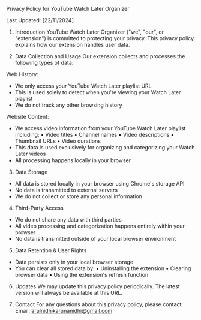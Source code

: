 Privacy Policy for YouTube Watch Later Organizer

Last Updated: [22/11/2024]

1. Introduction
YouTube Watch Later Organizer ("we", "our", or "extension") is committed to protecting your privacy. This privacy policy explains how our extension handles user data.

2. Data Collection and Usage
Our extension collects and processes the following types of data:

Web History:
- We only access your YouTube Watch Later playlist URL
- This is used solely to detect when you're viewing your Watch Later playlist
- We do not track any other browsing history

Website Content:
- We access video information from your YouTube Watch Later playlist including:
  • Video titles
  • Channel names
  • Video descriptions
  • Thumbnail URLs
  • Video durations
- This data is used exclusively for organizing and categorizing your Watch Later videos
- All processing happens locally in your browser

3. Data Storage
- All data is stored locally in your browser using Chrome's storage API
- No data is transmitted to external servers
- We do not collect or store any personal information

4. Third-Party Access
- We do not share any data with third parties
- All video processing and categorization happens entirely within your browser
- No data is transmitted outside of your local browser environment

5. Data Retention & User Rights
- Data persists only in your local browser storage
- You can clear all stored data by:
  • Uninstalling the extension
  • Clearing browser data
  • Using the extension's refresh function

6. Updates
We may update this privacy policy periodically. The latest version will always be available at this URL.

7. Contact
For any questions about this privacy policy, please contact:
Email: arulnidhikarunanidhi@gmail.com
